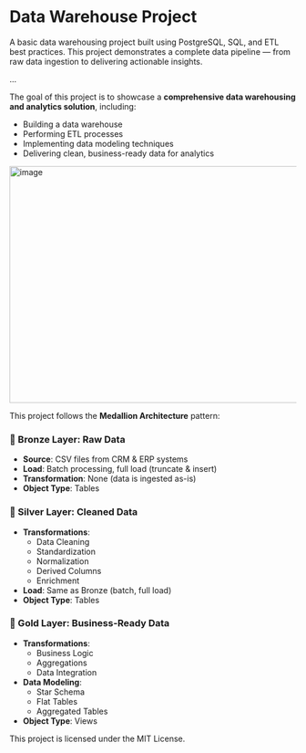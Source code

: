 # Data Warehouse Project
A basic data warehousing project built using PostgreSQL, SQL, and ETL best practices. This project demonstrates a complete data pipeline — from raw data ingestion to delivering actionable insights.

...

The goal of this project is to showcase a **comprehensive data warehousing and analytics solution**, including:

- Building a data warehouse
- Performing ETL processes
- Implementing data modeling techniques
- Delivering clean, business-ready data for analytics

<img width="643" height="415" alt="image" src="https://github.com/user-attachments/assets/c266604b-861c-4192-bb2e-0cef9dd68103" />


This project follows the **Medallion Architecture** pattern:

### 🥉 Bronze Layer: Raw Data

- **Source**: CSV files from CRM & ERP systems
- **Load**: Batch processing, full load (truncate & insert)
- **Transformation**: None (data is ingested as-is)
- **Object Type**: Tables

### 🥈 Silver Layer: Cleaned Data

- **Transformations**:
    - Data Cleaning
    - Standardization
    - Normalization
    - Derived Columns
    - Enrichment
- **Load**: Same as Bronze (batch, full load)
- **Object Type**: Tables

### 🥇 Gold Layer: Business-Ready Data

- **Transformations**:
    - Business Logic
    - Aggregations
    - Data Integration
- **Data Modeling**:
    - Star Schema
    - Flat Tables
    - Aggregated Tables
- **Object Type**: Views


This project is licensed under the MIT License.
